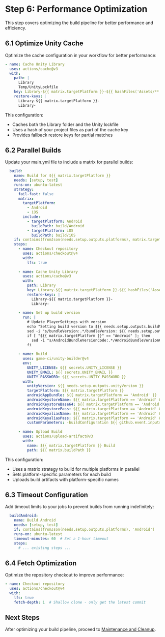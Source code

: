 # Step 6: Performance Optimization

This step covers optimizing the build pipeline for better performance and efficiency.

## 6.1 Optimize Unity Cache

Optimize the cache configuration in your workflow for better performance:

```yaml
- name: Cache Unity Library
  uses: actions/cache@v3
  with:
    path: |
      Library
      Temp/UnityLockfile
    key: Library-${{ matrix.targetPlatform }}-${{ hashFiles('Assets/**', 'Packages/**', 'ProjectSettings/**') }}
    restore-keys: |
      Library-${{ matrix.targetPlatform }}-
      Library-
```

This configuration:
- Caches both the Library folder and the Unity lockfile
- Uses a hash of your project files as part of the cache key
- Provides fallback restore keys for partial matches

## 6.2 Parallel Builds

Update your main.yml file to include a matrix for parallel builds:

```yaml
  build:
    name: Build for ${{ matrix.targetPlatform }}
    needs: [setup, test]
    runs-on: ubuntu-latest
    strategy:
      fail-fast: false
      matrix:
        targetPlatform:
          - Android
          - iOS
        include:
          - targetPlatform: Android
            buildPath: build/Android
          - targetPlatform: iOS
            buildPath: build/iOS
    if: contains(fromJson(needs.setup.outputs.platforms), matrix.targetPlatform)
    steps:
      - name: Checkout repository
        uses: actions/checkout@v4
        with:
          lfs: true
          
      - name: Cache Unity Library
        uses: actions/cache@v3
        with:
          path: Library
          key: Library-${{ matrix.targetPlatform }}-${{ hashFiles('Assets/**', 'Packages/**', 'ProjectSettings/**') }}
          restore-keys: |
            Library-${{ matrix.targetPlatform }}-
            Library-
            
      - name: Set up build version
        run: |
          # Update PlayerSettings with version
          echo "Setting build version to ${{ needs.setup.outputs.buildVersion }}"
          sed -i "s/bundleVersion:.*/bundleVersion: ${{ needs.setup.outputs.buildVersion }}/g" ProjectSettings/ProjectSettings.asset
          if [ "${{ matrix.targetPlatform }}" == "Android" ]; then
            sed -i "s/AndroidBundleVersionCode:.*/AndroidBundleVersionCode: ${{ needs.setup.outputs.androidVersionCode }}/g" ProjectSettings/ProjectSettings.asset
          fi
          
      - name: Build
        uses: game-ci/unity-builder@v4
        env:
          UNITY_LICENSE: ${{ secrets.UNITY_LICENSE }}
          UNITY_EMAIL: ${{ secrets.UNITY_EMAIL }}
          UNITY_PASSWORD: ${{ secrets.UNITY_PASSWORD }}
        with:
          unityVersion: ${{ needs.setup.outputs.unityVersion }}
          targetPlatform: ${{ matrix.targetPlatform }}
          androidAppBundle: ${{ matrix.targetPlatform == 'Android' }}
          androidKeystoreName: ${{ matrix.targetPlatform == 'Android' && 'user.keystore' || '' }}
          androidKeystoreBase64: ${{ matrix.targetPlatform == 'Android' && secrets.ANDROID_KEYSTORE_BASE64 || '' }}
          androidKeystorePass: ${{ matrix.targetPlatform == 'Android' && secrets.ANDROID_KEYSTORE_PASS || '' }}
          androidKeyaliasName: ${{ matrix.targetPlatform == 'Android' && secrets.ANDROID_KEY_ALIAS || '' }}
          androidKeyaliasPass: ${{ matrix.targetPlatform == 'Android' && secrets.ANDROID_KEY_PASS || '' }}
          customParameters: -buildConfiguration ${{ github.event.inputs.buildConfiguration }}
          
      - name: Upload Build
        uses: actions/upload-artifact@v3
        with:
          name: ${{ matrix.targetPlatform }} Build
          path: ${{ matrix.buildPath }}
```

This configuration:
- Uses a matrix strategy to build for multiple platforms in parallel
- Sets platform-specific parameters for each build
- Uploads build artifacts with platform-specific names

## 6.3 Timeout Configuration

Add timeout limits to your jobs to prevent builds from running indefinitely:

```yaml
  buildAndroid:
    name: Build Android
    needs: [setup, test]
    if: contains(fromJson(needs.setup.outputs.platforms), 'Android')
    runs-on: ubuntu-latest
    timeout-minutes: 60  # Set a 1-hour timeout
    steps:
      # ... existing steps ...
```

## 6.4 Fetch Optimization

Optimize the repository checkout to improve performance:

```yaml
- name: Checkout repository
  uses: actions/checkout@v4
  with:
    lfs: true
    fetch-depth: 1  # Shallow clone - only get the latest commit
```

## Next Steps

After optimizing your build pipeline, proceed to [Maintenance and Cleanup](07-maintenance-cleanup.md). 